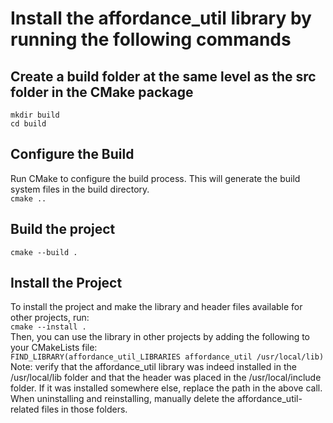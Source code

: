 # Install the affordance_util library by running the following commands
## Create a build folder at the same level as the src folder in the CMake package
`mkdir build` </br>
`cd build`
## Configure the Build
Run CMake to configure the build process. This will generate the build system files in the build directory.</br>
`cmake ..`
## Build the project
`cmake --build .`
## Install the Project
To install the project and make the library and header files available for other projects, run:</br>
`cmake --install .` </br>
Then, you can use the library in other projects by adding the following to your CMakeLists file:</br>
`FIND_LIBRARY(affordance_util_LIBRARIES affordance_util /usr/local/lib)` </br>
Note: verify that the affordance_util library was indeed installed in the /usr/local/lib folder and that the header was placed in the /usr/local/include folder. If it was installed somewhere else, replace the path in the above call. When uninstalling and reinstalling, manually delete the affordance_util-related files in those folders.
